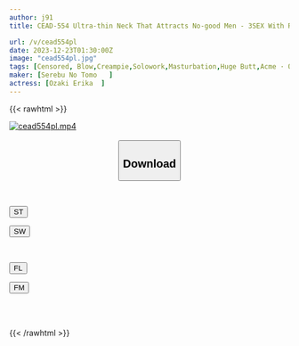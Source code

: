 ```yaml
---
author: j91
title: CEAD-554 Ultra-thin Neck That Attracts No-good Men - 3SEX With Raw Insertion And Creampie - Erika Ozaki

url: /v/cead554pl
date: 2023-12-23T01:30:00Z
image: "cead554pl.jpg"
tags: [Censored, Blow,Creampie,Solowork,Masturbation,Huge Butt,Acme · Orgasm	]
maker: [Serebu No Tomo   ]
actress: [Ozaki Erika  ]
---
```



{{< rawhtml >}}

<div class="video" data-videoid="MY1vqzdVbpSmapW">
    <a href="javascript:;">
        <img src="/v/cead554pl/cead554pl.jpg" width="WIDTH" height="HEIGHT" alt="cead554pl.mp4" loading="lazy">
    </a>
</div>

<script type="text/javascript" src="https://j91.asia/asset/on-demand-st.js"></script>

<br>
  <link rel="stylesheet" href="https://j91.asia/asset/bs5.css">
  
  <center>
  <button class="btn btn-primary" type="button" data-bs-toggle="collapse" data-bs-target=".multi-collapse" aria-expanded="false" aria-controls="multiCollapseExample1 multiCollapseExample2"><h2>Download</h2></button></center>
</p>
<div class="row">
  <div class="col">
    <div class="collapse multi-collapse" id="multiCollapseExample1">
      <div class="card card-body">
	      	      <br>
<div class="buttons">  
<p><a href="https://streamtape.to/v/MY1vqzdVbpSmapW" target="_blank"><button class="btn-hover color-3"><i class="fa fa-download"></i> ST</button></a></p>
<p><a href="https://flaswish.com/hnqqck1to0a1" target="_blank"><button class="btn-hover color-2"><i class="fa fa-download"></i> SW</button></a></p></div>
    </div>
  </div>
</div>
  <div class="col">
    <div class="collapse multi-collapse" id="multiCollapseExample2">
      <div class="card card-body">
	      <br>
<div class="buttons">
<p><a href="javascript:;" target="_blank"><button class="btn-hover color-9"><i class="fa fa-download"></i> FL</button></a></p>
<p><a href="javascript:;" target="_blank"><button class="btn-hover color-8"><i class="fa fa-download"></i> FM</button></a></p></div>
<br><br>
      </div>
    </div>
  </div>
</div>

{{< /rawhtml >}}